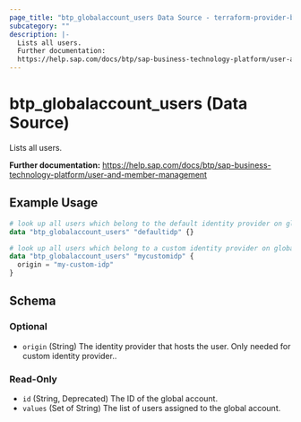 ```yaml
---
page_title: "btp_globalaccount_users Data Source - terraform-provider-btp"
subcategory: ""
description: |-
  Lists all users.
  Further documentation:
  https://help.sap.com/docs/btp/sap-business-technology-platform/user-and-member-management
---
```


# btp_globalaccount_users (Data Source)

Lists all users.

__Further documentation:__
<https://help.sap.com/docs/btp/sap-business-technology-platform/user-and-member-management>

## Example Usage

```terraform
# look up all users which belong to the default identity provider on global account level
data "btp_globalaccount_users" "defaultidp" {}

# look up all users which belong to a custom identity provider on global account level
data "btp_globalaccount_users" "mycustomidp" {
  origin = "my-custom-idp"
}
```

<!-- schema generated by tfplugindocs -->
## Schema

### Optional

- `origin` (String) The identity provider that hosts the user. Only needed for custom identity provider..

### Read-Only

- `id` (String, Deprecated) The ID of the global account.
- `values` (Set of String) The list of users assigned to the global account.